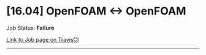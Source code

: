 # [16.04] OpenFOAM <-> OpenFOAM

Job Status: **Failure**

[Link to Job page on TravisCI](https://travis-ci.org/precice/systemtests/jobs/641687654)

---